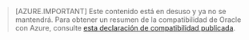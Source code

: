 > [AZURE.IMPORTANT]  Este contenido está en desuso y ya no se mantendrá.  Para obtener un resumen de la compatibilidad de Oracle con Azure, consulte [esta declaración de compatibilidad publicada](http://www.oracle.com/technetwork/topics/cloud/faq-1963009.html#support).

<!---HONumber=AcomDC_0601_2016-->
